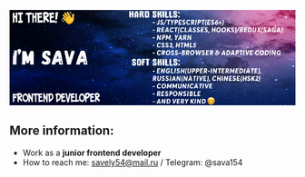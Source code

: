 ![Header](https://github.com/giraffesava/giraffesava/blob/main/assets/Header.png)
## More information:
- Work as a **junior frontend developer**
- How to reach me: savely54@mail.ru / Telegram: @sava154

